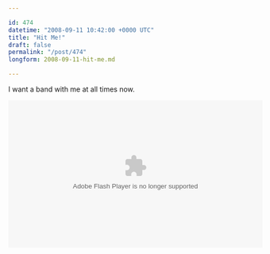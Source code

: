 ```yaml
---

id: 474
datetime: "2008-09-11 10:42:00 +0000 UTC"
title: "Hit Me!"
draft: false
permalink: "/post/474"
longform: 2008-09-11-hit-me.md

---
```


I want a band with me at all times now.

<object width="512" height="296"><param name="movie" value="http://www.hulu.com/embed/9iJkWCGdlEZ48Hd4WRt8LA"></param><embed src="http://www.hulu.com/embed/9iJkWCGdlEZ48Hd4WRt8LA" type="application/x-shockwave-flash"  width="512" height="296"></embed></object>

